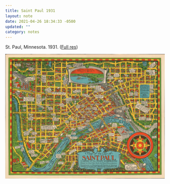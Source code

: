 ```yaml
---
title: Saint Paul 1931
layout: note
date: 2021-04-26 18:34:33 -0500
updated: ""
category: notes
---
```

St. Paul, Minnesota. 1931. ([Full res](https://timculverhouse.com/assets/img/saint-paul-full-res.jpeg))

![](/assets/img/saint-paul-2560.jpeg)